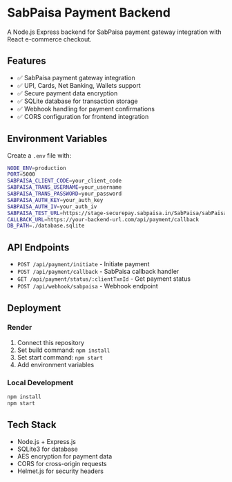 # SabPaisa Payment Backend

A Node.js Express backend for SabPaisa payment gateway integration with React e-commerce checkout.

## Features

- ✅ SabPaisa payment gateway integration
- ✅ UPI, Cards, Net Banking, Wallets support
- ✅ Secure payment data encryption
- ✅ SQLite database for transaction storage
- ✅ Webhook handling for payment confirmations
- ✅ CORS configuration for frontend integration

## Environment Variables

Create a `.env` file with:

```bash
NODE_ENV=production
PORT=5000
SABPAISA_CLIENT_CODE=your_client_code
SABPAISA_TRANS_USERNAME=your_username
SABPAISA_TRANS_PASSWORD=your_password
SABPAISA_AUTH_KEY=your_auth_key
SABPAISA_AUTH_IV=your_auth_iv
SABPAISA_TEST_URL=https://stage-securepay.sabpaisa.in/SabPaisa/sabPaisaInit?v=1
CALLBACK_URL=https://your-backend-url.com/api/payment/callback
DB_PATH=./database.sqlite
```

## API Endpoints

- `POST /api/payment/initiate` - Initiate payment
- `POST /api/payment/callback` - SabPaisa callback handler
- `GET /api/payment/status/:clientTxnId` - Get payment status
- `POST /api/webhook/sabpaisa` - Webhook endpoint

## Deployment

### Render
1. Connect this repository
2. Set build command: `npm install`
3. Set start command: `npm start`
4. Add environment variables

### Local Development
```bash
npm install
npm start
```

## Tech Stack

- Node.js + Express.js
- SQLite3 for database
- AES encryption for payment data
- CORS for cross-origin requests
- Helmet.js for security headers